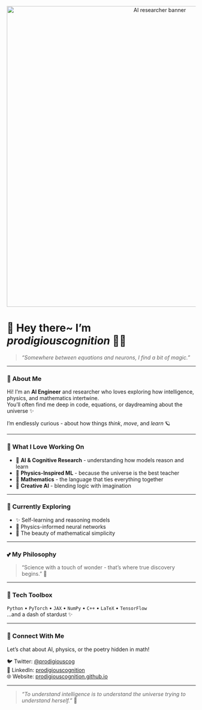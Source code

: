 <p align="center">
  <img src="assets/banner.png" alt="AI researcher banner" width="800"/>
</p>

# 🌸 Hey there~ I’m *prodigiouscognition* 🧠💫  

> *“Somewhere between equations and neurons, I find a bit of magic.”*

---

### 🌷 About Me  

Hi! I’m an **AI Engineer** and researcher who loves exploring how intelligence, physics, and mathematics intertwine.  
You’ll often find me deep in code, equations, or daydreaming about the universe ✨  

I’m endlessly curious - about how things *think*, *move*, and *learn* 🪐

---

### 🧁 What I Love Working On  

- 🤖 **AI & Cognitive Research** - understanding how models reason and learn  
- 🧬 **Physics-Inspired ML** - because the universe is the best teacher  
- 🧮 **Mathematics** - the language that ties everything together  
- 🌈 **Creative AI** - blending logic with imagination  

---

### 🌸 Currently Exploring  
- ✨ Self-learning and reasoning models  
- 🌌 Physics-informed neural networks  
- 💭 The beauty of mathematical simplicity  

---

### 💕 My Philosophy  
> “Science with a touch of wonder - that’s where true discovery begins.” 🌙  

---

### 🧰 Tech Toolbox  
`Python` • `PyTorch` • `JAX` • `NumPy` • `C++` • `LaTeX` • `TensorFlow`  
…and a dash of stardust ✨  

---

### 🌼 Connect With Me  

Let’s chat about AI, physics, or the poetry hidden in math!  

🐦 Twitter: [@prodigiouscog](https://twitter.com/prodigiouscog)  
💼 LinkedIn: [prodigiouscognition](https://linkedin.com/in/prodigiouscognition)  
🌐 Website: [prodigiouscognition.github.io](https://prodigiouscognition.github.io)  

---

> *“To understand intelligence is to understand the universe trying to understand herself.”* 💖  
